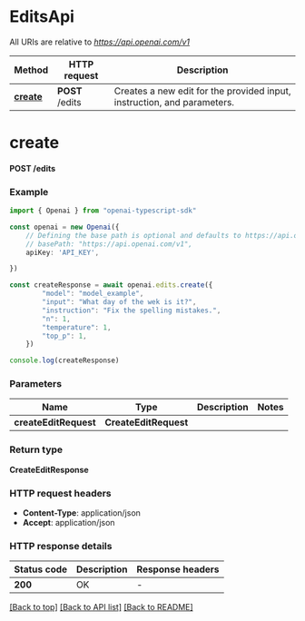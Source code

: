 # EditsApi

All URIs are relative to *https://api.openai.com/v1*

Method | HTTP request | Description
------------- | ------------- | -------------
[**create**](EditsApi.md#create) | **POST** /edits | Creates a new edit for the provided input, instruction, and parameters.


# **create**

#### **POST** /edits


### Example


```typescript
import { Openai } from "openai-typescript-sdk"

const openai = new Openai({
    // Defining the base path is optional and defaults to https://api.openai.com/v1
    // basePath: "https://api.openai.com/v1",
    apiKey: 'API_KEY',

})

const createResponse = await openai.edits.create({
        "model": "model_example",
        "input": "What day of the wek is it?",
        "instruction": "Fix the spelling mistakes.",
        "n": 1,
        "temperature": 1,
        "top_p": 1,
    })

console.log(createResponse)

```


### Parameters

Name | Type | Description  | Notes
------------- | ------------- | ------------- | -------------
 **createEditRequest** | **CreateEditRequest**|  |


### Return type

**CreateEditResponse**

### HTTP request headers

 - **Content-Type**: application/json
 - **Accept**: application/json


### HTTP response details
| Status code | Description | Response headers |
|-------------|-------------|------------------|
**200** | OK |  -  |

[[Back to top]](#) [[Back to API list]](../README.md#documentation-for-api-endpoints) [[Back to README]](../README.md)


